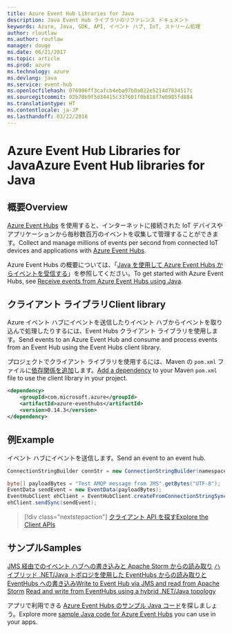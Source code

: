 ```yaml
---
title: Azure Event Hub Libraries for Java
description: Java Event Hub ライブラリのリファレンス ドキュメント
keywords: Azure, Java, SDK, API, イベント ハブ, IoT, ストリーム処理
author: rloutlaw
ms.author: routlaw
manager: douge
ms.date: 06/21/2017
ms.topic: article
ms.prod: azure
ms.technology: azure
ms.devlang: java
ms.service: event-hub
ms.openlocfilehash: 076906ff3cafcb4eba97b0a022e5214d7834517c
ms.sourcegitcommit: 02b70b9f5d34415c337601f0b818f7e0985fd884
ms.translationtype: HT
ms.contentlocale: ja-JP
ms.lasthandoff: 03/22/2018
---
```

# <a name="azure-event-hub-libraries-for-java"></a><span data-ttu-id="08a93-104">Azure Event Hub Libraries for Java</span><span class="sxs-lookup"><span data-stu-id="08a93-104">Azure Event Hub libraries for Java</span></span>

## <a name="overview"></a><span data-ttu-id="08a93-105">概要</span><span class="sxs-lookup"><span data-stu-id="08a93-105">Overview</span></span>

<span data-ttu-id="08a93-106">[Azure Event Hubs](/azure/event-hubs/event-hubs-what-is-event-hubs) を使用すると、インターネットに接続された IoT デバイスやアプリケーションから毎秒数百万のイベントを収集して管理することができます。</span><span class="sxs-lookup"><span data-stu-id="08a93-106">Collect and manage millions of events per second from connected IoT devices and applications with [Azure Event Hubs](/azure/event-hubs/event-hubs-what-is-event-hubs).</span></span>

<span data-ttu-id="08a93-107">Azure Event Hubs の概要については、「[Java を使用して Azure Event Hubs からイベントを受信する](/azure/event-hubs/event-hubs-java-get-started-receive-eph)」を参照してください。</span><span class="sxs-lookup"><span data-stu-id="08a93-107">To get started with Azure Event Hubs, see [Receive events from Azure Event Hubs using Java](/azure/event-hubs/event-hubs-java-get-started-receive-eph).</span></span>


## <a name="client-library"></a><span data-ttu-id="08a93-108">クライアント ライブラリ</span><span class="sxs-lookup"><span data-stu-id="08a93-108">Client library</span></span>

<span data-ttu-id="08a93-109">Azure イベント ハブにイベントを送信したりイベント ハブからイベントを取り込んで処理したりするには、Event Hubs クライアント ライブラリを使用します。</span><span class="sxs-lookup"><span data-stu-id="08a93-109">Send events to an Azure Event Hub and consume and process events from an Event Hub using the Event Hubs client library.</span></span>

<span data-ttu-id="08a93-110">プロジェクトでクライアント ライブラリを使用するには、Maven の `pom.xml` ファイルに[依存関係を追加](https://maven.apache.org/guides/getting-started/index.html#How_do_I_use_external_dependencies)します。</span><span class="sxs-lookup"><span data-stu-id="08a93-110">[Add a dependency](https://maven.apache.org/guides/getting-started/index.html#How_do_I_use_external_dependencies) to your Maven `pom.xml` file to use the client library in your project.</span></span>  

```XML
<dependency>
    <groupId>com.microsoft.azure</groupId>
    <artifactId>azure-eventhubs</artifactId>
    <version>0.14.3</version>
</dependency>
```   

## <a name="example"></a><span data-ttu-id="08a93-111">例</span><span class="sxs-lookup"><span data-stu-id="08a93-111">Example</span></span>

<span data-ttu-id="08a93-112">イベント ハブにイベントを送信します。</span><span class="sxs-lookup"><span data-stu-id="08a93-112">Send an event to an event hub.</span></span>

```java
ConnectionStringBuilder connStr = new ConnectionStringBuilder(namespaceName, eventHubName,sasKeyName, sasKey);

byte[] payloadBytes = "Test AMQP message from JMS".getBytes("UTF-8");
EventData sendEvent = new EventData(payloadBytes);
EventHubClient ehClient = EventHubClient.createFromConnectionStringSync(connStr.toString());
ehClient.sendSync(sendEvent);
```

> [!div class="nextstepaction"]
> [<span data-ttu-id="08a93-113">クライアント API を探す</span><span class="sxs-lookup"><span data-stu-id="08a93-113">Explore the Client APIs</span></span>](/java/api/overview/azure/eventhub/client)


## <a name="samples"></a><span data-ttu-id="08a93-114">サンプル</span><span class="sxs-lookup"><span data-stu-id="08a93-114">Samples</span></span>

<span data-ttu-id="08a93-115">[JMS 経由でのイベント ハブへの書き込みと Apache Storm からの読み取り][1]
[ハイブリッド .NET/Java トポロジを使用した EventHubs からの読み取りと EventHubs への書き込み][2]</span><span class="sxs-lookup"><span data-stu-id="08a93-115">[Write to Event Hub via JMS and read from Apache Storm][1]
[Read and write from EventHubs using a hybrid .NET/Java topology][2]</span></span> 

[1]: https://github.com/Azure-Samples/event-hubs-java-storm-sender-jms-receiver
[2]: https://github.com/Azure-Samples/hdinsight-dotnet-java-storm-eventhub

<span data-ttu-id="08a93-116">アプリで利用できる [Azure Event Hubs のサンプル Java コード](https://azure.microsoft.com/resources/samples/?platform=java&term=event)を探しましょう。</span><span class="sxs-lookup"><span data-stu-id="08a93-116">Explore more [sample Java code for Azure Event Hubs](https://azure.microsoft.com/resources/samples/?platform=java&term=event) you can use in your apps.</span></span>

